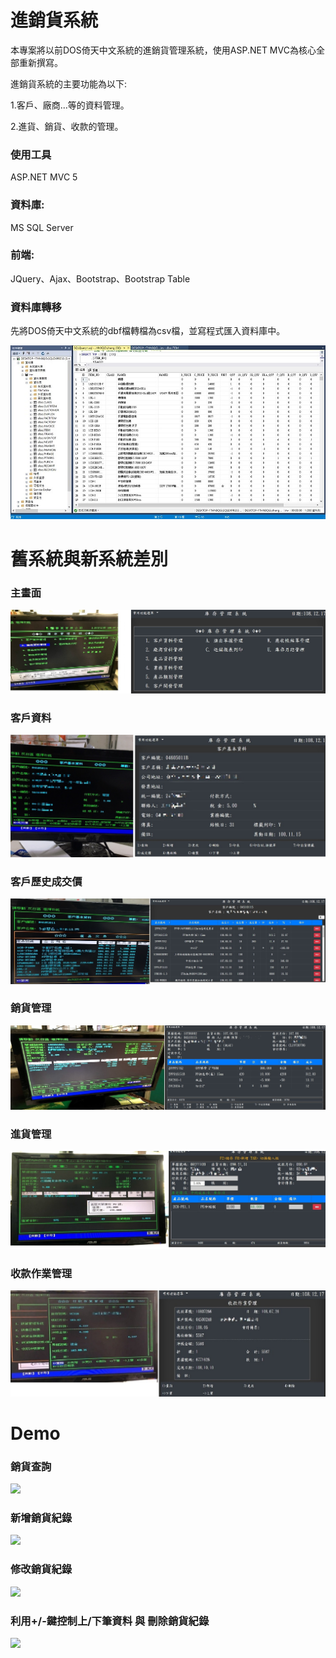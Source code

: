 # 進銷貨系統
本專案將以前DOS倚天中文系統的進銷貨管理系統，使用ASP.NET MVC為核心全部重新撰寫。

進銷貨系統的主要功能為以下:

1.客戶、廠商...等的資料管理。

2.進貨、銷貨、收款的管理。

### 使用工具
ASP.NET MVC 5
### 資料庫:
MS SQL Server
### 前端:
JQuery、Ajax、Bootstrap、Bootstrap Table

### 資料庫轉移
先將DOS倚天中文系統的dbf檔轉檔為csv檔，並寫程式匯入資料庫中。

<img src="https://github.com/zccheng8320/inv_project/blob/master/DemoPicture/SQL%20Server%E8%B3%87%E6%96%99%E5%BA%AB.jpg">

# 舊系統與新系統差別
### 主畫面

<img src="https://github.com/zccheng8320/inv_project/blob/master/DemoPicture/IMG_7128.jpg">

### 客戶資料

<img src="https://github.com/zccheng8320/inv_project/blob/master/DemoPicture/%E5%AE%A2%E6%88%B6%E8%B3%87%E6%96%99.jpg">

### 客戶歷史成交價

<img src="https://github.com/zccheng8320/inv_project/blob/master/DemoPicture/%E6%88%90%E4%BA%A4%E5%83%B9.jpg">

### 銷貨管理

<img src="https://github.com/zccheng8320/inv_project/blob/master/DemoPicture/img_2.jpg">

### 進貨管理

<img src="https://github.com/zccheng8320/inv_project/blob/master/DemoPicture/%E9%80%B2%E8%B2%A8%E7%AE%A1%E7%90%86.jpg">

### 收款作業管理

<img src="https://github.com/zccheng8320/inv_project/blob/master/DemoPicture/IMG_7433.jpg">

# Demo
### 銷貨查詢

<img src="https://github.com/zccheng8320/inv_project/blob/master/DemoPicture/IMB_8PhS7T.gif">

### 新增銷貨紀錄

<img src="https://github.com/zccheng8320/inv_project/blob/master/DemoPicture/IMB_AsqHad.gif">

### 修改銷貨紀錄

<img src="https://github.com/zccheng8320/inv_project/blob/master/DemoPicture/IMB_RAOrVr.gif">

### 利用+/-鍵控制上/下筆資料 與 刪除銷貨紀錄

<img src="https://github.com/zccheng8320/inv_project/blob/master/DemoPicture/IMB_VdM0xP.gif">

